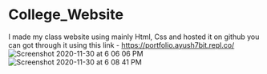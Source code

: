 # College_Website
I made my class website using mainly Html, Css and hosted it on github you can got through it using this link - https://portfolio.ayush7bit.repl.co/ 
![Screenshot 2020-11-30 at 6 06 06 PM](https://user-images.githubusercontent.com/59275479/100613318-5ad59a80-333a-11eb-8575-468c6d385324.png)
![Screenshot 2020-11-30 at 6 08 41 PM](https://user-images.githubusercontent.com/59275479/100613331-6032e500-333a-11eb-881a-e69e97545fe4.png)
